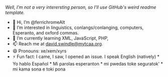 *Well, I'm not a very interersting person, so I'll use GitHub's weird readme template.*
- 👋 Hi, I’m @ferrichromeAlt
- 👀 I’m interested in linguistics, conlangs/conlanging, computers, Esperanto, and oxford commas.
- 🌱 I’m currently learning XML, JavaScript, PHP, 
- 📫 Reach me at david.swindle@mytcaa.org.
- 😄 Pronouns: xe/xem/xyrs
- ⚡ Fun fact: I came, I saw, I opened an issue.
I speak English (natively) * Yo hablo Español * Mi parolas esperanton * mi pwedas toke seguratok' * mi kama sona e toki pona

<!---
ferrichromeAlt/ferrichromeAlt is a ✨ special ✨ repository because its `README.md` (this file) appears on your GitHub profile.
You can click the Preview link to take a look at your changes.
--->
